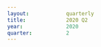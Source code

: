 ```yaml
---
layout:            quarterly
title:             2020 Q2
year:              2020
quarter:           2
---
```

